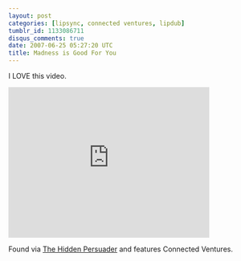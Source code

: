 ```yaml
---
layout: post
categories: [lipsync, connected ventures, lipdub]
tumblr_id: 1133086711
disqus_comments: true
date: 2007-06-25 05:27:20 UTC
title: Madness is Good For You
---
```


I LOVE this video.

<embed src="http://www.vimeo.com/moogaloop.swf?clip_id=173714" quality="best" scale="exactfit" width="400" height="300" type="application/x-shockwave-flash"></embed>

Found via <a href="http://thehiddenpersuader-english.blogspot.com/2007/06/lets-make-desktop-hit.html">The Hidden Persuader</a> and features Connected Ventures.
